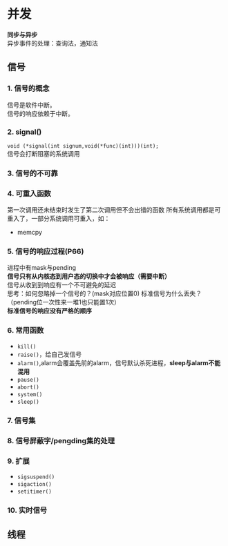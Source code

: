 # 并发
**同步与异步**  
异步事件的处理：查询法，通知法 

## 信号
### 1. 信号的概念
  信号是软件中断。  
  信号的响应依赖于中断。
### 2. signal()
  `void (*signal(int signum,void(*func)(int)))(int);`  
  信号会打断阻塞的系统调用
### 3. 信号的不可靠
### 4. 可重入函数 
  第一次调用还未结束时发生了第二次调用但不会出错的函数
  所有系统调用都是可重入了，一部分系统调用可重入，如：
- memcpy
### 5. 信号的响应过程(P66)
  进程中有mask与pending  
  **信号只有从内核态到用户态的切换中才会被响应（需要中断）**   
  信号从收到到响应有一个不可避免的延迟  
  思考：如何忽略掉一个信号的？(mask对应位置0)  标准信号为什么丢失？（pending位一次性来一堆1也只能置1次）  
  **标准信号的响应没有严格的顺序**

### 6. 常用函数
- `kill()`
- `raise()`，给自己发信号
- `alarm()`,alarm会覆盖先前的alarm，信号默认杀死进程，**sleep与alarm不能混用**
- `pause()`
- `abort()`
- `system()`
- `sleep()`
### 7. 信号集
### 8. 信号屏蔽字/pengding集的处理
### 9. 扩展
- `sigsuspend()`
- `sigaction()`
- `setitimer()`
### 10. 实时信号

## 线程